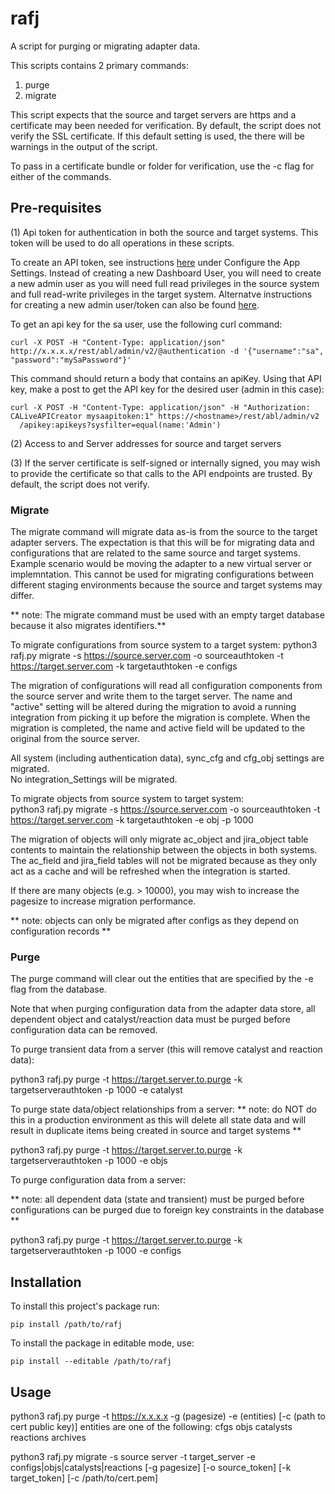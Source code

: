 # rafj
A script for purging or migrating adapter data.  

This scripts contains 2 primary commands: 
1.  purge
2.  migrate

This script expects that the source and target servers are https and a certificate may been needed for verification.  By default, the script does not verify the SSL certificate.  If this default setting is used, the there will be warnings in the output of the script.  

To pass in a certificate bundle or folder for verification, use the -c flag for either of the commands.  

## Pre-requisites 
(1) Api token for authentication in both the source and target systems.  This token will be used to do all operations in these scripts.  

To create an API token, see instructions [here](https://techdocs.broadcom.com/us/en/ca-enterprise-software/agile-development-and-management/rally-platform-ca-agile-central/rally/integrating-top/connectors/ppm-integrations/adapter-for-jira/jira-adapter-configuration-guide.html) under Configure the App Settings.  Instead of creating a new Dashboard User, you will need to create a new admin user as you will need full read privileges in the source system and full read-write privileges in the target system.  Alternatve instructions for creating a new admin user/token can also be found [here](https://ca-broadcom.wolkenservicedesk.com/external/article?articleId=219256 ).

To get an api key for the sa user, use the following curl command:
```
curl -X POST -H "Content-Type: application/json" http://x.x.x.x/rest/abl/admin/v2/@authentication -d '{"username":"sa", "password":"mySaPassword"}' 
```
This command should return a body that contains an apiKey.  Using that API key, make a post to get the API key for the desired user (admin in this case):
```
curl -X POST -H "Content-Type: application/json" -H "Authorization: CALiveAPICreator mysaapitoken:1" https://<hostname>/rest/abl/admin/v2
  /apikey:apikeys?sysfilter=equal(name:'Admin')
```

(2) Access to and Server addresses for source and target servers 

(3) If the server certificate is self-signed or internally signed, you may wish to provide the certificate so that calls to the API endpoints are trusted.  By default, the script does not verify. 

### Migrate 
The migrate command will migrate data as-is from the source to the target adapter servers.  The expectation is that this will be for migrating data and configurations that are related to the same source and target systems.  Example scenario would be moving the adapter to a new virtual server or implemntation.  This cannot be used for migrating configurations between different staging environments because the source and target systems may differ.  

** note: The migrate command must be used with an empty target database because it also migrates identifiers.**

To migrate configurations from source system to a target system:
python3 rafj.py migrate -s https://source.server.com -o sourceauthtoken -t https://target.server.com -k targetauthtoken -e configs 

The migration of configurations will read all configuration components from the source server and write them to the target server.  The name and "active" setting will be altered during the migration to avoid a running integration from picking it up before the migration is complete.  When the migration is completed, the name and active field will be updated to the original from the source server.  

All system (including authentication data), sync_cfg and cfg_obj settings are migrated.  
No integration_Settings will be migrated.  

To migrate objects from source system to target system:  
python3 rafj.py migrate -s https://source.server.com -o sourceauthtoken -t https://target.server.com -k targetauthtoken -e obj -p 1000

The migration of objects will only migrate ac_object and jira_object table contents to maintain the relationship between the objects in both systems.  The ac_field and jira_field tables will not be migrated because as they only act as a cache and will be refreshed when the integration is started.  

If there are many objects (e.g. > 10000), you may wish to increase the pagesize to increase migration performance. 

** note: objects can only be migrated after configs as they depend on configuration records ** 

### Purge
The purge command will clear out the entities that are specified by the -e flag from the database.  

Note that when purging configuration data from the adapter data store, all dependent object and catalyst/reaction data must be purged before configuration data can be removed.  

To purge transient data from a server (this will remove catalyst and reaction data): 

python3 rafj.py purge -t https://target.server.to.purge -k targetserverauthtoken -p 1000 -e catalyst

To purge state data/object relationships from a server:
** note: do NOT do this in a production environment as this will delete all state data and will result in duplicate items being created in source and target systems **

python3 rafj.py purge -t https://target.server.to.purge -k targetserverauthtoken -p 1000 -e objs

To purge configuration data from a server: 

** note: all dependent data (state and transient) must be purged before configurations can be purged due to foreign key constraints in the database **

python3 rafj.py purge -t https://target.server.to.purge -k targetserverauthtoken -p 1000 -e configs

## Installation
To install this project's package run:
```
pip install /path/to/rafj
```
To install the package in editable mode, use:
```
pip install --editable /path/to/rafj
```


## Usage


python3 rafj.py purge  -t https://x.x.x.x -g (pagesize) -e (entities) [-c (path to cert public key)]
entities are one of the following:
cfgs
objs
catalysts
reactions
archives

python3 rafj.py migrate -s source server -t target_server -e configs|objs|catalysts|reactions  [-g pagesize] [-o source_token] [-k target_token] [-c /path/to/cert.pem]
